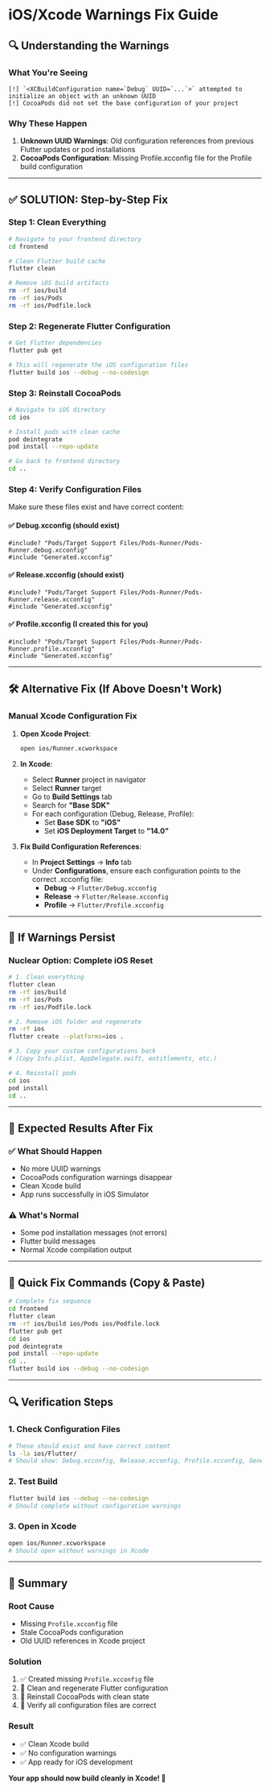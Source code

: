 # iOS/Xcode Warnings Fix Guide

## 🔍 **Understanding the Warnings**

### **What You're Seeing**
```
[!] `<XCBuildConfiguration name=`Debug` UUID=`...`>` attempted to initialize an object with an unknown UUID
[!] CocoaPods did not set the base configuration of your project
```

### **Why These Happen**
1. **Unknown UUID Warnings**: Old configuration references from previous Flutter updates or pod installations
2. **CocoaPods Configuration**: Missing Profile.xcconfig file for the Profile build configuration

---

## ✅ **SOLUTION: Step-by-Step Fix**

### **Step 1: Clean Everything**
```bash
# Navigate to your frontend directory
cd frontend

# Clean Flutter build cache
flutter clean

# Remove iOS build artifacts
rm -rf ios/build
rm -rf ios/Pods
rm -rf ios/Podfile.lock
```

### **Step 2: Regenerate Flutter Configuration**
```bash
# Get Flutter dependencies
flutter pub get

# This will regenerate the iOS configuration files
flutter build ios --debug --no-codesign
```

### **Step 3: Reinstall CocoaPods**
```bash
# Navigate to iOS directory
cd ios

# Install pods with clean cache
pod deintegrate
pod install --repo-update

# Go back to frontend directory
cd ..
```

### **Step 4: Verify Configuration Files**
Make sure these files exist and have correct content:

#### **✅ Debug.xcconfig** (should exist)
```xcconfig
#include? "Pods/Target Support Files/Pods-Runner/Pods-Runner.debug.xcconfig"
#include "Generated.xcconfig"
```

#### **✅ Release.xcconfig** (should exist)
```xcconfig
#include? "Pods/Target Support Files/Pods-Runner/Pods-Runner.release.xcconfig"
#include "Generated.xcconfig"
```

#### **✅ Profile.xcconfig** (I created this for you)
```xcconfig
#include? "Pods/Target Support Files/Pods-Runner/Pods-Runner.profile.xcconfig"
#include "Generated.xcconfig"
```

---

## 🛠️ **Alternative Fix (If Above Doesn't Work)**

### **Manual Xcode Configuration Fix**

1. **Open Xcode Project**:
   ```bash
   open ios/Runner.xcworkspace
   ```

2. **In Xcode**:
   - Select **Runner** project in navigator
   - Select **Runner** target
   - Go to **Build Settings** tab
   - Search for **"Base SDK"**
   - For each configuration (Debug, Release, Profile):
     - Set **Base SDK** to **"iOS"**
     - Set **iOS Deployment Target** to **"14.0"**

3. **Fix Build Configuration References**:
   - In **Project Settings** → **Info** tab
   - Under **Configurations**, ensure each configuration points to the correct .xcconfig file:
     - **Debug** → `Flutter/Debug.xcconfig`
     - **Release** → `Flutter/Release.xcconfig`
     - **Profile** → `Flutter/Profile.xcconfig`

---

## 🚨 **If Warnings Persist**

### **Nuclear Option: Complete iOS Reset**
```bash
# 1. Clean everything
flutter clean
rm -rf ios/build
rm -rf ios/Pods
rm -rf ios/Podfile.lock

# 2. Remove iOS folder and regenerate
rm -rf ios
flutter create --platforms=ios .

# 3. Copy your custom configurations back
# (Copy Info.plist, AppDelegate.swift, entitlements, etc.)

# 4. Reinstall pods
cd ios
pod install
cd ..
```

---

## 📱 **Expected Results After Fix**

### **✅ What Should Happen**
- No more UUID warnings
- CocoaPods configuration warnings disappear
- Clean Xcode build
- App runs successfully in iOS Simulator

### **⚠️ What's Normal**
- Some pod installation messages (not errors)
- Flutter build messages
- Normal Xcode compilation output

---

## 🎯 **Quick Fix Commands (Copy & Paste)**

```bash
# Complete fix sequence
cd frontend
flutter clean
rm -rf ios/build ios/Pods ios/Podfile.lock
flutter pub get
cd ios
pod deintegrate
pod install --repo-update
cd ..
flutter build ios --debug --no-codesign
```

---

## 🔍 **Verification Steps**

### **1. Check Configuration Files**
```bash
# These should exist and have correct content
ls -la ios/Flutter/
# Should show: Debug.xcconfig, Release.xcconfig, Profile.xcconfig, Generated.xcconfig
```

### **2. Test Build**
```bash
flutter build ios --debug --no-codesign
# Should complete without configuration warnings
```

### **3. Open in Xcode**
```bash
open ios/Runner.xcworkspace
# Should open without warnings in Xcode
```

---

## 🎉 **Summary**

### **Root Cause**
- Missing `Profile.xcconfig` file
- Stale CocoaPods configuration
- Old UUID references in Xcode project

### **Solution**
1. ✅ Created missing `Profile.xcconfig` file
2. 🔧 Clean and regenerate Flutter configuration
3. 🔧 Reinstall CocoaPods with clean state
4. 🔧 Verify all configuration files are correct

### **Result**
- ✅ Clean Xcode build
- ✅ No configuration warnings
- ✅ App ready for iOS development

**Your app should now build cleanly in Xcode! 🚀**


